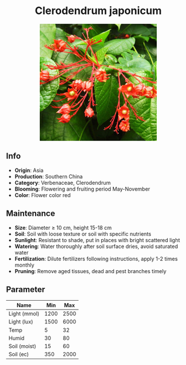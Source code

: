 <h1 align='center'>Clerodendrum japonicum</h1>
<p align="center">
    <img 
        align='center'
        width='320'
        src="../images/clerodendrum japonicum.png" 
        alt='Clerodendrum japonicum' />
</p>

## Info

 - **Origin**: Asia
 - **Production**: Southern China
 - **Category**: Verbenaceae, Clerodendrum
 - **Blooming**: Flowering and fruiting period May-November
 - **Color**: Flower color red

## Maintenance

 - **Size**: Diameter ≥ 10 cm, height 15-18 cm
 - **Soil**: Soil with loose texture or soil with specific nutrients
 - **Sunlight**: Resistant to shade, put in places with bright scattered light
 - **Watering**: Water thoroughly after soil surface dries, avoid saturated water
 - **Fertilization**: Dilute fertilizers following instructions, apply 1-2 times monthly
 - **Pruning**: Remove aged tissues, dead and pest branches timely

## Parameter

| Name         | Min  | Max   |
|--------------|------|-------|
| Light (mmol) | 1200 | 2500  |
| Light (lux)  | 1500 | 6000 |
| Temp         | 5    | 32    |
| Humid        | 30   | 80    |
| Soil (moist) | 15   | 60    |
| Soil (ec)    | 350  | 2000  |